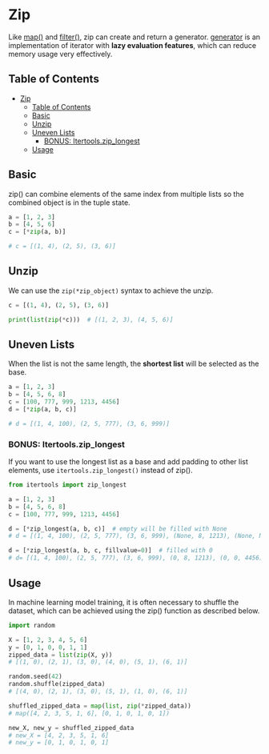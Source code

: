 # Zip

Like [map()](map.md) and [filter()](filter.md), zip can create and return a generator. [generator](generator.md) is an implementation of iterator with **lazy evaluation features**, which can reduce memory usage very effectively.

## Table of Contents
* [Zip](#zip)
  * [Table of Contents](#table-of-contents)
  * [Basic](#basic)
  * [Unzip](#unzip)
  * [Uneven Lists](#uneven-lists)
    * [BONUS: Itertools.zip_longest](#bonus-itertoolszip_longest)
  * [Usage](#usage)

## Basic

zip() can combine elements of the same index from multiple lists so the combined object is in the tuple state.

``` py
a = [1, 2, 3]
b = [4, 5, 6]
c = [*zip(a, b)]

# c = [(1, 4), (2, 5), (3, 6)]
```

## Unzip

We can use the `zip(*zip_object)` syntax to achieve the unzip.

``` py
c = [(1, 4), (2, 5), (3, 6)]

print(list(zip(*c)))  # [(1, 2, 3), (4, 5, 6)]
```

## Uneven Lists

When the list is not the same length, the **shortest list** will be selected as the base.

``` py
a = [1, 2, 3]
b = [4, 5, 6, 8]
c = [100, 777, 999, 1213, 4456]
d = [*zip(a, b, c)]

# d = [(1, 4, 100), (2, 5, 777), (3, 6, 999)]
```

### BONUS: Itertools.zip_longest

If you want to use the longest list as a base and add padding to other list elements, use `itertools.zip_longest()` instead of zip().

``` py
from itertools import zip_longest

a = [1, 2, 3]
b = [4, 5, 6, 8]
c = [100, 777, 999, 1213, 4456]

d = [*zip_longest(a, b, c)]  # empty will be filled with None
# d = [(1, 4, 100), (2, 5, 777), (3, 6, 999), (None, 8, 1213), (None, None, 4456)]

d = [*zip_longest(a, b, c, fillvalue=0)]  # filled with 0
# d= [(1, 4, 100), (2, 5, 777), (3, 6, 999), (0, 8, 1213), (0, 0, 4456)]
```

## Usage

In machine learning model training, it is often necessary to shuffle the dataset, which can be achieved using the zip() function as described below.

``` py
import random

X = [1, 2, 3, 4, 5, 6]
y = [0, 1, 0, 0, 1, 1]
zipped_data = list(zip(X, y))  
# [(1, 0), (2, 1), (3, 0), (4, 0), (5, 1), (6, 1)]

random.seed(42)
random.shuffle(zipped_data)  
# [(4, 0), (2, 1), (3, 0), (5, 1), (1, 0), (6, 1)]

shuffled_zipped_data = map(list, zip(*zipped_data))
# map([4, 2, 3, 5, 1, 6], [0, 1, 0, 1, 0, 1])

new_X, new_y = shuffled_zipped_data
# new_X = [4, 2, 3, 5, 1, 6]
# new_y = [0, 1, 0, 1, 0, 1]
```